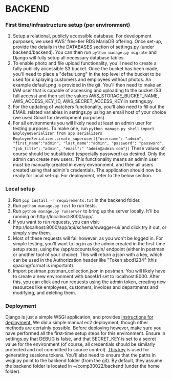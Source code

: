 
# BACKEND

### First time/infrastructure setup (per environment)
1. Setup a relational, publicly accessible database. For development purposes, we used AWS' free-tier RDS MariaDB offering. Once set-up, provide the details in the DATABASES section of settings.py (under backend/backend). You can then run `python manage.py migrate` and Django will fully setup all necessary database tables.
2. To enable photo and file upload functionality, you'll need to create a fully publicly accessible S3 bucket. Once the bucket has been made, you'll need to place a "default.png" in the top level of the bucket to be used for displaying customers and employees without photos. An example default.png is provided in the git. You'll then need to make an IAM user that is capable of accessing and uploading to the bucket (S3 full access) and then set the values AWS_STORAGE_BUCKET_NAME, AWS_ACCESS_KEY_ID, AWS_SECRET_ACCESS_KEY in settings.py.
3. For the updating of watchers functionality, you'll also need to fill out the EMAIL related variables in settings.py using an email host of your choice (we used Gmail for development purposes).
4. For all environments you will likely need at least an admin user for testing purposes. To make one, run
`python manage.py shell`
`import EmployeeSerializer from app.serializers`
`EmployeeSerializer.create_superuser({"username": "admin", "first_name":"admin", "last_name":"admin", "password": "password", "job_title": "admin", "email":" "admin@admin.com"})`
These values of course should be substituted (especially password) as desired.
Only the admin can create new users. This functionality means an admin user must be manually created in every environment, and then all users created using that admin's credentials.
The application should now be ready for local set-up. For deployment, refer to the below section.

### Local setup

1. Run `pip install -r requirements.txt` in the backend folder.
2. Run `python manage.py test` to run tests.
3. Run `python manage.py runserver` to bring up the server locally. It'll be running on http://localhost:8000/app/.
4. If you want to run requests, you can visit http://localhost:8000/app/api/schema/swagger-ui/ and click try it out, or simply view them.
5. Most of these requests will fail however, as you won't be logged in. For simple testing, you'll want to log in as the admin created in the first-time setup steps, using the /app/accounts/login/ endpoint (either in postman or another tool of your choice). This will return a json with a key, which can be used in the Authorization header like "Token abcd1234" (this spacing/format is important).
6. Import postman.postman_collection.json in postman. You will likely have to create a new environment with baseUrl set to localhost:8000. After this, you can click and run requests using the admin token, creating new resources like employees, customers, invoices and departments and modifying, and deleting them.

### Deployment
Django is just a simple WSGI application, and provides [instructions for deployment.](https://docs.djangoproject.com/en/3.2/howto/deployment/wsgi/) We did a simple manual ec2 deployment, though other methods are certainly possible. Before deploying however, make sure you have performed all the first-time setup steps for this environment.
Ensure in settings.py that DEBUG is false, and that SECRET_KEY is set to a secret value for the environment (of course, all credentials should be similarly protected and not committed to source control). [This key](https://docs.djangoproject.com/en/3.2/ref/settings/#std:setting-SECRET_KEY) is used for generating sessions tokens.
You'll also need to ensure that the paths in wsgi.py point to the backend folder (from the git). By default, they assume the backend folder is located in ~/comp30022/backend (under the home folder).
